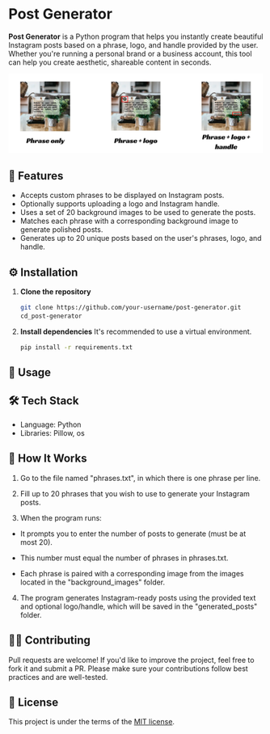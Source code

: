 # Post Generator

**Post Generator** is a Python program that helps you instantly create beautiful Instagram posts based on a phrase, logo, and handle provided by the user. Whether you're running a personal brand or a business account, this tool can help you create aesthetic, shareable content in seconds.

![Types of generated posts](images/results.webp)

## 📌 Features

- Accepts custom phrases to be displayed on Instagram posts.
- Optionally supports uploading a logo and Instagram handle.
- Uses a set of 20 background images to be used to generate the posts.
- Matches each phrase with a corresponding background image to generate polished posts.
- Generates up to 20 unique posts based on the user's phrases, logo, and handle.

## ⚙️ Installation

1. **Clone the repository**  
   ```bash
   git clone https://github.com/your-username/post-generator.git
   cd_post-generator
   ```

2. **Install dependencies** 
It's recommended to use a virtual environment.
     ```bash
     pip install -r requirements.txt
     ```

## 🚀 Usage


## 🛠 Tech Stack
* Language: Python
* Libraries: Pillow, os

## 📁 How It Works
1. Go to the file named "phrases.txt", in which there is one phrase per line.

2. Fill up to 20 phrases that you wish to use to generate your Instagram posts.

3. When the program runs:

  * It prompts you to enter the number of posts to generate (must be at most 20).

  * This number must equal the number of phrases in phrases.txt.

  * Each phrase is paired with a corresponding image from the images located in the "background_images" folder.

4. The program generates Instagram-ready posts using the provided text and optional logo/handle, which will be saved in the "generated_posts" folder.

## 🧑‍💻 Contributing
Pull requests are welcome! If you'd like to improve the project, feel free to fork it and submit a PR. Please make sure your contributions follow best practices and are well-tested.

## 📄 License
This project is under the terms of the [MIT license](https://opensource.org/license/mit/).
